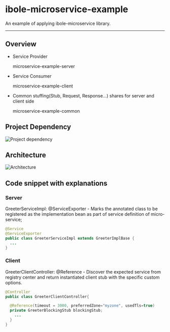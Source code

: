 # ibole-microservice-example
An example of applying ibole-microservice library.

---

## Overview

- Service Provider

  microservice-example-server

- Service Consumer

  microservice-example-client

- Common stuffing(Stub, Request, Response...) shares for server and client side

  microservice-example-common
 
 
## Project Dependency
  
  ![Project dependency](https://github.com/benson-git/wiki-docs/blob/master/images/ibole-microservice-example.jpg)
  
  
## Architecture
  
  ![Architecture](https://github.com/benson-git/wiki-docs/blob/master/images/ibole-microservice-example%20architecture.jpg)
  
  
## Code snippet with explanations

### Server
GreeterServiceImpl: 
@ServiceExporter - Marks the annotated class to be registered as the implementation bean as part of service definition of micro-service;

```java
@Service
@ServiceExporter
public class GreeterServiceImpl extends GreeterImplBase {
  ...
}
```

### Client

GreeterClientController:
@Reference - Discover the expected service from registry center and return instantiated client stub with the specific custom options.

```java
@Controller
public class GreeterClientController{

  @Reference(timeout = 3000, preferredZone="myzone", usedTls=true)
  private GreeterBlockingStub blockingStub;
    ...  
  }
}
```



